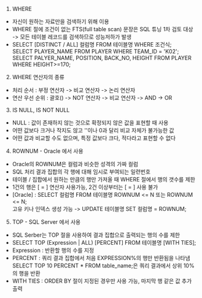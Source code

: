 1. WHERE
  - 자신이 원하는 자료만을 검색하기 위해 이용
  - WHERE 절에 조건이 없는 FTS(full table scan) 문장은 SQL 튜닝 1차 검토 대상<br>
  -> 모든 테이블 레코드를 검색하므로 성능저하가 발생
  - SELECT [DISTINCT / ALL] 컬럼명 FROM 테이블명 WHERE 조건식;<br>
  SELECT PLAYER_NAME FROM PLAYER WHERE TEAM_ID = 'K02';<br>
  SELECT PALYER_NAME, POSITION, BACK_NO, HEIGHT FROM PLAYER WHERE HEIGHT>=170;

2. WHERE 연산자의 종류
  - 처리 순서 : 부정 연산자 -> 비교 연산자 -> 논리 연산자
  - 연산 우선 순위 : 괄호() -> NOT 연산자 -> 비교 연산자 -> AND -> OR

3. IS NULL, IS NOT NULL
  - NULL : 값이 존재하지 않는 것으로 확정되지 않은 값을 표현할 때 사용
  - 어떤 값보다 크거나 작지도 않고 ''이나 0과 달리 비교 자체가 불가능한 값
  - 어떤 값과 비교할 수도 없으며, 특정 값보다 크다, 적다라고 표현할 수 없다

4. ROWNUM - Oracle 에서 사용
  - Oracle의 ROWNUM은 컬럼과 비슷한 성격의 가짜 컬럼
  - SQL 처리 결과 집합의 각 행에 대해 임시로 부여되는 일련번호
  - 테이블 / 집합에서 원하는 만큼의 행만 가져올 때 WHERE 절에서 행의 갯수를 제한
  - 1건의 행은 [ = ] 연산자 사용가능, 2건 이상부터는 [ = ] 사용 불가
  - [Oracle] : SELECT 컬럼명 FROM 테이블명 ROWNUM <= N 또는 ROWNUM <= N;<br>
  고유 키나 인덱스 생성 가능 -> UPDATE 테이블명 SET 컬럼명 = ROWNUM;

5. TOP - SQL Server 에서 사용
  - SQL Serber는 TOP 절을 사용하여 결과 집합으로 출력되는 행의 수를 제한
  - SELECT TOP (Expression | ALL) [PERCENT] FROM 테이블명 [WITH TIES];
  - Expression : 반환할 행의 수를 지정
  - PERCENT : 쿼리 결과 집합에서 처음 EXPRESSION%의 행만 반환됨을 나타냄<br>
  SELECT TOP 10 PERCENT * FROM table_name;은 쿼리 결과에서 상위 10%의 행을 반환
  - WITH TIES : ORDER BY 절이 지정된 경우만 사용 가능, 마지막 행 같은 값 추가 출력